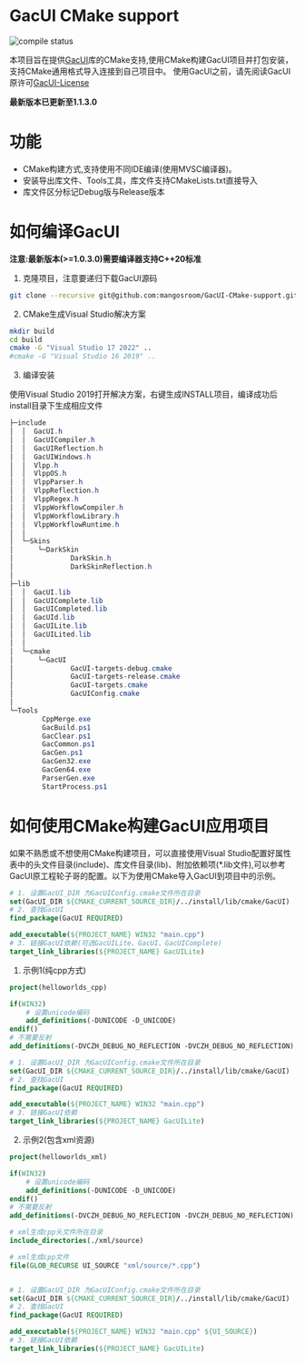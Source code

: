 ﻿# GacUI CMake support
![compile status](https://github.com/mangosroom/GacUI-CMake-support/actions/workflows/build_on_windows.yml/badge.svg)

本项目旨在提供[GacUI](https://github.com/vczh-libraries/Release)库的CMake支持,使用CMake构建GacUI项目并打包安装，支持CMake通用格式导入连接到自己项目中。
使用GacUI之前，请先阅读GacUI原许可[GacUI-License](https://github.com/vczh-libraries/Release/blob/master/LICENSE.md)

**最新版本已更新至1.1.3.0**

# 功能

- CMake构建方式,支持使用不同IDE编译(使用MVSC编译器)。
- 安装导出库文件、Tools工具，库文件支持CMakeLists.txt直接导入
- 库文件区分标记Debug版与Release版本

# 如何编译GacUI

**注意:最新版本(>=1.0.3.0)需要编译器支持C++20标准**

1. 克隆项目，注意要递归下载GacUI源码

```bash
git clone --recursive git@github.com:mangosroom/GacUI-CMake-support.git
```

2. CMake生成Visual Studio解决方案

```bash
mkdir build
cd build
cmake -G "Visual Studio 17 2022" ..
#cmake -G "Visual Studio 16 2019" ..
```
3. 编译安装

使用Visual Studio 2019打开解决方案，右键生成INSTALL项目，编译成功后install目录下生成相应文件

```powershell
├─include
│  │  GacUI.h
│  │  GacUICompiler.h
│  │  GacUIReflection.h
│  │  GacUIWindows.h
│  │  Vlpp.h
│  │  VlppOS.h
│  │  VlppParser.h
│  │  VlppReflection.h
│  │  VlppRegex.h
│  │  VlppWorkflowCompiler.h
│  │  VlppWorkflowLibrary.h
│  │  VlppWorkflowRuntime.h
│  │
│  └─Skins
│      └─DarkSkin
│              DarkSkin.h
│              DarkSkinReflection.h
│
├─lib
│  │  GacUI.lib
│  │  GacUIComplete.lib
│  │  GacUICompleted.lib
│  │  GacUId.lib
│  │  GacUILite.lib
│  │  GacUILited.lib
│  │
│  └─cmake
│      └─GacUI
│              GacUI-targets-debug.cmake
│              GacUI-targets-release.cmake
│              GacUI-targets.cmake
│              GacUIConfig.cmake
│
└─Tools
        CppMerge.exe
        GacBuild.ps1
        GacClear.ps1
        GacCommon.ps1
        GacGen.ps1
        GacGen32.exe
        GacGen64.exe
        ParserGen.exe
        StartProcess.ps1
```

# 如何使用CMake构建GacUI应用项目

如果不熟悉或不想使用CMake构建项目，可以直接使用Visual Studio配置好属性表中的头文件目录(include)、库文件目录(lib)、附加依赖项(*.lib文件),可以参考GacUI原工程轮子哥的配置。以下为使用CMake导入GacUI到项目中的示例。

```cmake
# 1. 设置GacUI_DIR 为GacUIConfig.cmake文件所在目录
set(GacUI_DIR ${CMAKE_CURRENT_SOURCE_DIR}/../install/lib/cmake/GacUI)
# 2. 查找GacUI
find_package(GacUI REQUIRED)

add_executable(${PROJECT_NAME} WIN32 "main.cpp")
# 3. 链接GacUI依赖(可选GacUILite、GacUI、GacUIComplete)
target_link_libraries(${PROJECT_NAME} GacUILite)
```

1. 示例1(纯cpp方式)

```cmake
project(helloworlds_cpp)

if(WIN32)
    # 设置unicode编码
    add_definitions(-DUNICODE -D_UNICODE)
endif()
# 不需要反射
add_definitions(-DVCZH_DEBUG_NO_REFLECTION -DVCZH_DEBUG_NO_REFLECTION)

# 1. 设置GacUI_DIR 为GacUIConfig.cmake文件所在目录
set(GacUI_DIR ${CMAKE_CURRENT_SOURCE_DIR}/../install/lib/cmake/GacUI)
# 2. 查找GacUI
find_package(GacUI REQUIRED)

add_executable(${PROJECT_NAME} WIN32 "main.cpp")
# 3. 链接GacUI依赖
target_link_libraries(${PROJECT_NAME} GacUILite)
```

2. 示例2(包含xml资源)

```cmake
project(helloworlds_xml)

if(WIN32)
    # 设置unicode编码
    add_definitions(-DUNICODE -D_UNICODE)
endif()
# 不需要反射
add_definitions(-DVCZH_DEBUG_NO_REFLECTION -DVCZH_DEBUG_NO_REFLECTION)

# xml生成cpp头文件所在目录
include_directories(./xml/source)

# xml生成cpp文件
file(GLOB_RECURSE UI_SOURCE "xml/source/*.cpp")


# 1. 设置GacUI_DIR 为GacUIConfig.cmake文件所在目录
set(GacUI_DIR ${CMAKE_CURRENT_SOURCE_DIR}/../install/lib/cmake/GacUI)
# 2. 查找GacUI
find_package(GacUI REQUIRED)

add_executable(${PROJECT_NAME} WIN32 "main.cpp" ${UI_SOURCE})
# 3. 链接GacUI依赖
target_link_libraries(${PROJECT_NAME} GacUILite)
```


